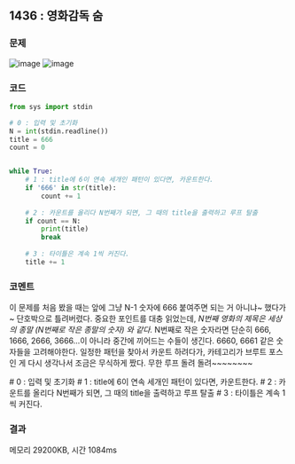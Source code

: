 ## 1436 : 영화감독 숨
### 문제
![image](https://user-images.githubusercontent.com/50744222/135568035-c8016fca-4834-4534-b067-b826b4bd4050.png)
![image](https://user-images.githubusercontent.com/50744222/135568049-a54e2595-6114-4988-a6b1-1036f70eb0b6.png)
### 코드
```python
from sys import stdin

# 0 : 입력 및 초기화
N = int(stdin.readline())
title = 666
count = 0


while True:
    # 1 : title에 6이 연속 세개인 패턴이 있다면, 카운트한다.
    if '666' in str(title):
        count += 1
    
    # 2 : 카운트를 올리다 N번째가 되면, 그 때의 title을 출력하고 루프 탈출
    if count == N: 
        print(title)
        break
    
    # 3 : 타이틀은 계속 1씩 커진다.
    title += 1
```
### 코멘트
이 문제를 처음 봤을 때는 앞에 그냥 N-1 숫자에 666 붙여주면 되는 거 아니냐~ 했다가~ 단호박으로 틀려버렸다. 
중요한 포인트를 대충 읽었는데,
*N번째 영화의 제목은 세상의 종말 (N번째로 작은 종말의 숫자) 와 같다.*
N번째로 작은 숫자라면 단순히 666, 1666, 2666, 3666...이 아니라 중간에 끼어드는 수들이 생긴다.
6660, 6661 같은 숫자들을 고려해야한다. 일정한 패턴을 찾아서 카운트 하려다가, 카테고리가 브루트 포스인 게 다시 생각나서 조금은 무식하게 짰다.
무한 루프 돌려 돌려~~~~~~~~

\# 0 : 입력 및 초기화
\# 1 : title에 6이 연속 세개인 패턴이 있다면, 카운트한다.
\# 2 : 카운트를 올리다 N번째가 되면, 그 때의 title을 출력하고 루프 탈출
\# 3 : 타이틀은 계속 1씩 커진다.

### 결과
메모리 29200KB,
시간 1084ms